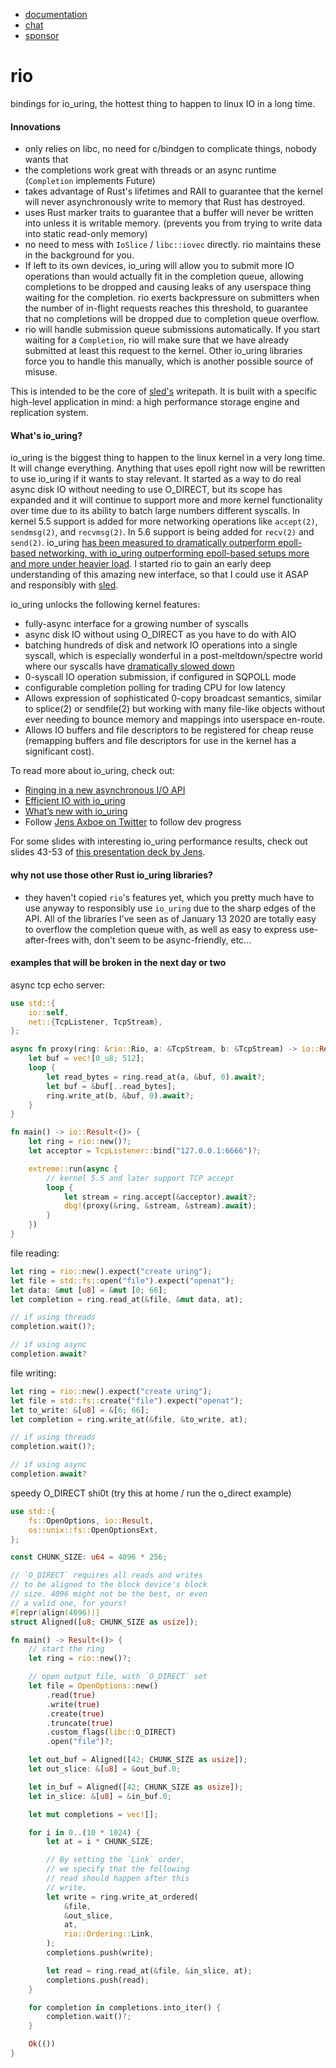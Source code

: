 * [documentation](https://docs.rs/rio)
* [chat](https://discord.gg/Z6VsXds)
* [sponsor](https://github.com/sponsors/spacejam)

# rio

bindings for io_uring, the hottest
thing to happen to linux IO in a long time.

#### Innovations

* only relies on libc, no need for c/bindgen to
  complicate things, nobody wants that
* the completions work great with threads or an
  async runtime (`Completion` implements Future)
* takes advantage of Rust's lifetimes and RAII to guarantee
  that the kernel will never asynchronously write to memory
  that Rust has destroyed.
* uses Rust marker traits to guarantee that a buffer will never
  be written into unless it is writable memory. (prevents
  you from trying to write data into static read-only memory)
* no need to mess with `IoSlice` / `libc::iovec` directly.
  rio maintains these in the background for you.
* If left to its own devices, io_uring will allow you to
  submit more IO operations than would actually fit in
  the completion queue, allowing completions to be dropped
  and causing leaks of any userspace thing waiting for
  the completion. rio exerts backpressure on submitters
  when the number of in-flight requests reaches this
  threshold, to guarantee that no completions will
  be dropped due to completion queue overflow.
* rio will handle submission queue submissions
  automatically. If you start waiting for a
  `Completion`, rio will make sure that we
  have already submitted at least this request
  to the kernel. Other io_uring libraries force
  you to handle this manually, which is another
  possible source of misuse.

This is intended to be the core of [sled's](http://sled.rs) writepath.
It is built with a specific high-level
application in mind: a high performance storage
engine and replication system.

#### What's io_uring?

io_uring is the biggest thing to happen to the
linux kernel in a very long time. It will change
everything. Anything that uses epoll right now
will be rewritten to use io_uring if it wants
to stay relevant. It started as a way to do real
async disk IO without needing to use O_DIRECT, but
its scope has expanded and it will continue to support
more and more kernel functionality over time due to
its ability to batch large numbers different syscalls.
In kernel 5.5 support is added for more networking
operations like `accept(2)`, `sendmsg(2)`, and `recvmsg(2)`.
In 5.6 support is being added for `recv(2)` and `send(2)`.
io_uring [has been measured to dramatically outperform
epoll-based networking, with io_uring outperforming
epoll-based setups more and more under heavier load](https://twitter.com/markpapadakis/status/1216978559601926145).
I started rio to gain an early deep understanding of this
amazing new interface, so that I could use it ASAP and
responsibly with [sled](http://sled.rs).

io_uring unlocks the following kernel features:

* fully-async interface for a growing number of syscalls
* async disk IO without using O_DIRECT as you have
  to do with AIO
* batching hundreds of disk and network IO operations
  into a single syscall, which is especially wonderful
  in a post-meltdown/spectre world where our syscalls have
  [dramatically slowed down](http://www.brendangregg.com/blog/2018-02-09/kpti-kaiser-meltdown-performance.html)
* 0-syscall IO operation submission, if configured in
  SQPOLL mode
* configurable completion polling for trading CPU for
  low latency
* Allows expression of sophisticated 0-copy broadcast
  semantics, similar to splice(2) or sendfile(2) but
  working with many file-like objects without ever
  needing to bounce memory and mappings into userspace
  en-route.
* Allows IO buffers and file descriptors to be registered
  for cheap reuse (remapping buffers and file descriptors
  for use in the kernel has a significant cost).

To read more about io_uring, check out:

* [Ringing in a new asynchronous I/O API](https://lwn.net/Articles/776703/)
* [Efficient IO with io_uring](https://kernel.dk/io_uring.pdf)
* [What’s new with io_uring](https://kernel.dk/io_uring-whatsnew.pdf)
* Follow [Jens Axboe on Twitter](https://twitter.com/axboe) to follow dev progress

For some slides with interesting io_uring performance results,
check out slides 43-53 of [this presentation deck by Jens](https://www.slideshare.net/ennael/kernel-recipes-2019-faster-io-through-iouring).

#### why not use those other Rust io_uring libraries?

* they haven't copied `rio`'s features yet, which you pretty much
  have to use anyway to responsibly use `io_uring` due to the
  sharp edges of the API. All of the libraries I've seen
  as of January 13 2020 are totally easy to overflow the
  completion queue with, as well as easy to express
  use-after-frees with, don't seem to be async-friendly,
  etc...

#### examples that will be broken in the next day or two

async tcp echo server:

```rust
use std::{
    io::self,
    net::{TcpListener, TcpStream},
};

async fn proxy(ring: &rio::Rio, a: &TcpStream, b: &TcpStream) -> io::Result<()> {
    let buf = vec![0_u8; 512];
    loop {
        let read_bytes = ring.read_at(a, &buf, 0).await?;
        let buf = &buf[..read_bytes];
        ring.write_at(b, &buf, 0).await?;
    }
}

fn main() -> io::Result<()> {
    let ring = rio::new()?;
    let acceptor = TcpListener::bind("127.0.0.1:6666")?;

    extreme::run(async {
        // kernel 5.5 and later support TCP accept
        loop {
            let stream = ring.accept(&acceptor).await?;
            dbg!(proxy(&ring, &stream, &stream).await);
        }
    })
}
```

file reading:

```rust
let ring = rio::new().expect("create uring");
let file = std::fs::open("file").expect("openat");
let data: &mut [u8] = &mut [0; 66];
let completion = ring.read_at(&file, &mut data, at);

// if using threads
completion.wait()?;

// if using async
completion.await?
```

file writing:

```rust
let ring = rio::new().expect("create uring");
let file = std::fs::create("file").expect("openat");
let to_write: &[u8] = &[6; 66];
let completion = ring.write_at(&file, &to_write, at);

// if using threads
completion.wait()?;

// if using async
completion.await?
```

speedy O_DIRECT shi0t (try this at home / run the o_direct example)

```rust
use std::{
    fs::OpenOptions, io::Result,
    os::unix::fs::OpenOptionsExt,
};

const CHUNK_SIZE: u64 = 4096 * 256;

// `O_DIRECT` requires all reads and writes
// to be aligned to the block device's block
// size. 4096 might not be the best, or even
// a valid one, for yours!
#[repr(align(4096))]
struct Aligned([u8; CHUNK_SIZE as usize]);

fn main() -> Result<()> {
    // start the ring
    let ring = rio::new()?;

    // open output file, with `O_DIRECT` set
    let file = OpenOptions::new()
        .read(true)
        .write(true)
        .create(true)
        .truncate(true)
        .custom_flags(libc::O_DIRECT)
        .open("file")?;

    let out_buf = Aligned([42; CHUNK_SIZE as usize]);
    let out_slice: &[u8] = &out_buf.0;

    let in_buf = Aligned([42; CHUNK_SIZE as usize]);
    let in_slice: &[u8] = &in_buf.0;

    let mut completions = vec![];

    for i in 0..(10 * 1024) {
        let at = i * CHUNK_SIZE;

        // By setting the `Link` order,
        // we specify that the following
        // read should happen after this
        // write.
        let write = ring.write_at_ordered(
            &file,
            &out_slice,
            at,
            rio::Ordering::Link,
        );
        completions.push(write);

        let read = ring.read_at(&file, &in_slice, at);
        completions.push(read);
    }

    for completion in completions.into_iter() {
        completion.wait()?;
    }

    Ok(())
}
```
